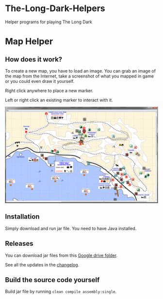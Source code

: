 # The-Long-Dark-Helpers
Helper programs for playing The Long Dark

# Map Helper

## How does it work?

To create a new map, you have to load an image. You can grab an image of the map from the Internet, take a screenshot of what you mapped in game or you could even draw it yourself.

Right click anywhere to place a new marker.

Left or right click an existing marker to interact with it.

![Screenshot](Screenshot.PNG "Screenshot")

## Installation

Simply download and run jar file. You need to have Java installed.

## Releases

You can download jar files from this [Google drive folder](https://drive.google.com/open?id=1a-Tr_NBwtsMtFzHucmmitY7k2Cus0NJt).

See all the updates in the [changelog](CHANGELOG.md).

## Build the source code yourself

Build jar file by running `clean compile assembly:single`.
